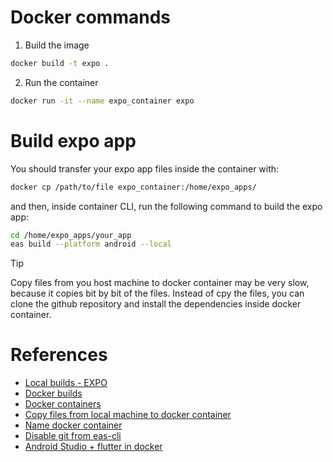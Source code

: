 # Docker commands

1. Build the image 

```bash
docker build -t expo .
```

2. Run the container 

```bash
docker run -it --name expo_container expo 
```

# Build expo app 

You should transfer your expo app files inside the container with:

```bash
docker cp /path/to/file expo_container:/home/expo_apps/
```

and then, inside container CLI, run the following command to build the expo app:

```bash
cd /home/expo_apps/your_app
eas build --platform android --local
```

> [!TIP]
> Copy files from you host machine to docker container may be very slow, because it copies bit by bit of the files. Instead of cpy the files, you can clone the github repository and install the dependencies inside docker container.

# References

- [Local builds - EXPO](https://docs.expo.dev/build-reference/local-builds/)
- [Docker builds](https://docs.docker.com/reference/cli/docker/image/build/)
- [Docker containers](https://docs.docker.com/reference/cli/docker/container/run/)
- [Copy files from local machine to docker container](https://stackoverflow.com/questions/40313633/how-to-copy-files-from-local-machine-to-docker-container-on-windows)
- [Name docker container](https://docs.docker.com/engine/reference/run/#:~:text=Container%20identification,-You%20can%20identify&text=You%20can%20also%20defined%20a,background%20and%20foreground%20Docker%20containers.)
- [Disable git from eas-cli](https://expo.fyi/eas-vcs-workflow)
- [Android Studio + flutter in docker](https://github.com/Deadolus/android-studio-docker)